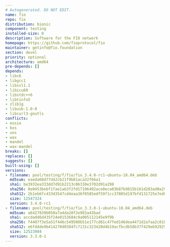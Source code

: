 ```yaml
---
# Autogenerated. DO NOT EDIT.
name: fio
repo: fio
distribution: bionic
component: testing
installed-size: 0
description: Software for the FIO network
homepage: https://github.com/fioprotocol/fio
maintainer: getinfo@fio.foundation
section: devel
priority: optional
architecture: amd64
pre-depends: []
depends:
- libc6
- libgcc1
- libssl1.1
- libicu60
- libstdc++6
- libtinfo5
- zlib1g
- libusb-1.0-0
- libcurl3-gnutls
conflicts:
- eosio
- bos
- uos
- wax
- mandel
- wax-mandel
breaks: []
replaces: []
suggests: []
built-using: []
versions:
- filename: pool/testing/f/fio/fio_3.4.0-rc1-ubuntu-18.04_amd64.deb
  md5sum: eaeda60d77d42cb21f9b81aca32f66a1
  sha1: be3932ea333dd7d91b2213c06310e3702d91a298
  sha256: 8e0453bebf1fae1ab3f2fd17196492ace8eca03b87b9815b161d203ad0a29452
  sha512: 2b1eb6fc433d3547cd4eaa36f0585edf59f1cc37805d197bfd131725e7ed884692bf7ecda0b4c5e41307414f63846d86e9aca60dc1f099ac6df5abdc90c0fb6d
  size: 12547324
  version: 3.4.0-rc1
- filename: pool/testing/f/fio/fio_3.3.0-1-ubuntu-18.04_amd64.deb
  md5sum: a6427839b050a7a4da28f2e983a43bad
  sha1: accdadd6d435f24e0153684c9a005112145e9f9b
  sha256: f4407f3e5a51f446c549580b51e177cd81c47fed146dea4471d2afaa2c01806a
  sha512: e6fd4de9b414270d0384fc7131c323420d4b19acfbcdb58b37f429eb9292933b71feb304a483cbed05fd9d8482dff7c90941a37ea5daa55ad7a892c33fbf69ad
  size: 12523984
  version: 3.3.0-1
---
```

